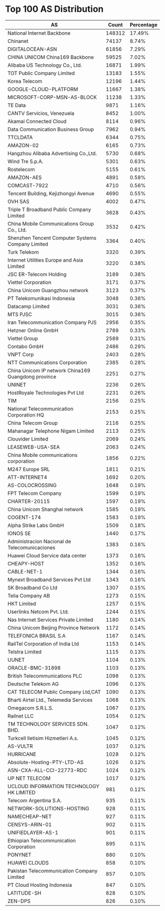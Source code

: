 # Top 100 AS Distribution
| AS | Count | Percentage |
|----|----|----|
| National Internet Backbone | 148312 | 17.49% |
| Chinanet | 74137 | 8.74% |
| DIGITALOCEAN-ASN | 61856 | 7.29% |
| CHINA UNICOM China169 Backbone | 59525 | 7.02% |
| Alibaba US Technology Co., Ltd. | 16871 | 1.99% |
| TOT Public Company Limited | 13183 | 1.55% |
| Korea Telecom | 12196 | 1.44% |
| GOOGLE-CLOUD-PLATFORM | 11667 | 1.38% |
| MICROSOFT-CORP-MSN-AS-BLOCK | 11238 | 1.33% |
| TE Data | 9871 | 1.16% |
| CANTV Servicios, Venezuela | 8452 | 1.00% |
| Akamai Connected Cloud | 8114 | 0.96% |
| Data Communication Business Group | 7962 | 0.94% |
| TTCLDATA | 6344 | 0.75% |
| AMAZON-02 | 6165 | 0.73% |
| Hangzhou Alibaba Advertising Co.,Ltd. | 5730 | 0.68% |
| Wind Tre S.p.A. | 5301 | 0.63% |
| Rostelecom | 5155 | 0.61% |
| AMAZON-AES | 4891 | 0.58% |
| COMCAST-7922 | 4710 | 0.56% |
| Tencent Building, Kejizhongyi Avenue | 4690 | 0.55% |
| OVH SAS | 4002 | 0.47% |
| Triple T Broadband Public Company Limited | 3628 | 0.43% |
| China Mobile Communications Group Co., Ltd. | 3532 | 0.42% |
| Shenzhen Tencent Computer Systems Company Limited | 3364 | 0.40% |
| Turk Telekom | 3320 | 0.39% |
| Internet Utilities Europe and Asia Limited | 3220 | 0.38% |
| JSC ER-Telecom Holding | 3189 | 0.38% |
| Viettel Corporation | 3171 | 0.37% |
| China Unicom Guangzhou network | 3123 | 0.37% |
| PT Telekomunikasi Indonesia | 3048 | 0.36% |
| Datacamp Limited | 3031 | 0.36% |
| MTS PJSC | 3015 | 0.36% |
| Iran Telecommunication Company PJS | 2956 | 0.35% |
| Hetzner Online GmbH | 2789 | 0.33% |
| Viettel Group | 2589 | 0.31% |
| Contabo GmbH | 2486 | 0.29% |
| VNPT Corp | 2403 | 0.28% |
| NTT Communications Corporation | 2385 | 0.28% |
| China Unicom IP network China169 Guangdong province | 2251 | 0.27% |
| UNINET | 2236 | 0.26% |
| HostRoyale Technologies Pvt Ltd | 2231 | 0.26% |
| TIM | 2156 | 0.25% |
| National Telecommunication Corporation HQ | 2153 | 0.25% |
| China Telecom Group | 2116 | 0.25% |
| Mahanagar Telephone Nigam Limited | 2113 | 0.25% |
| Clouvider Limited | 2069 | 0.24% |
| LEASEWEB-USA-SEA | 2063 | 0.24% |
| China Mobile communications corporation | 1856 | 0.22% |
| M247 Europe SRL | 1811 | 0.21% |
| ATT-INTERNET4 | 1692 | 0.20% |
| AS-COLOCROSSING | 1648 | 0.19% |
| FPT Telecom Company | 1599 | 0.19% |
| CHARTER-20115 | 1597 | 0.19% |
| China Unicom Shanghai network | 1585 | 0.19% |
| COGENT-174 | 1583 | 0.19% |
| Alpha Strike Labs GmbH | 1509 | 0.18% |
| IONOS SE | 1440 | 0.17% |
| Administracion Nacional de Telecomunicaciones | 1383 | 0.16% |
| Huawei Cloud Service data center | 1373 | 0.16% |
| CHEAPY-HOST | 1352 | 0.16% |
| CABLE-NET-1 | 1344 | 0.16% |
| Mynext Broadband Services Pvt Ltd | 1343 | 0.16% |
| SK Broadband Co Ltd | 1307 | 0.15% |
| Telia Company AB | 1273 | 0.15% |
| HKT Limited | 1257 | 0.15% |
| Userlinks Netcom Pvt. Ltd. | 1244 | 0.15% |
| Nas Internet Services Private Limited | 1180 | 0.14% |
| China Unicom Beijing Province Network | 1172 | 0.14% |
| TELEFONICA BRASIL S.A | 1167 | 0.14% |
| RailTel Corporation of India Ltd | 1153 | 0.14% |
| Telstra Limited | 1115 | 0.13% |
| UUNET | 1104 | 0.13% |
| ORACLE-BMC-31898 | 1103 | 0.13% |
| British Telecommunications PLC | 1098 | 0.13% |
| Deutsche Telekom AG | 1096 | 0.13% |
| CAT TELECOM Public Company Ltd,CAT | 1090 | 0.13% |
| Bharti Airtel Ltd., Telemedia Services | 1068 | 0.13% |
| Omegacom S.R.L.S. | 1067 | 0.13% |
| Railnet LLC | 1054 | 0.12% |
| TM TECHNOLOGY SERVICES SDN. BHD. | 1047 | 0.12% |
| Turkcell Iletisim Hizmetleri A.s. | 1045 | 0.12% |
| AS-VULTR | 1037 | 0.12% |
| HURRICANE | 1028 | 0.12% |
| Absolute-Hosting-PTY-LTD-AS | 1026 | 0.12% |
| ASN-CXA-ALL-CCI-22773-RDC | 1024 | 0.12% |
| UP NET TELECOM | 1017 | 0.12% |
| UCLOUD INFORMATION TECHNOLOGY HK LIMITED | 981 | 0.12% |
| Telecom Argentina S.A. | 935 | 0.11% |
| NETWORK-SOLUTIONS-HOSTING | 928 | 0.11% |
| NAMECHEAP-NET | 927 | 0.11% |
| CENSYS-ARIN-01 | 902 | 0.11% |
| UNIFIEDLAYER-AS-1 | 901 | 0.11% |
| Ethiopian Telecommunication Corporation | 895 | 0.11% |
| PONYNET | 880 | 0.10% |
| HUAWEI CLOUDS | 858 | 0.10% |
| Pakistan Telecommunication Company Limited | 857 | 0.10% |
| PT Cloud Hosting Indonesia | 847 | 0.10% |
| LATITUDE-SH | 828 | 0.10% |
| ZEN-DPS | 826 | 0.10% |
